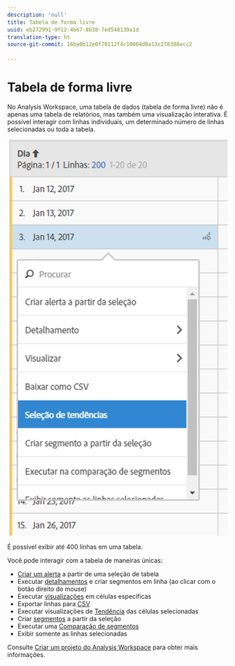 ```yaml
---
description: 'null'
title: Tabela de forma livre
uuid: eb272991-9f12-4b67-8b38-7ed548139a1d
translation-type: ht
source-git-commit: 16ba0b12e0f70112f4c10804d0a13c278388ecc2

---
```



# Tabela de forma livre

No Analysis Workspace, uma tabela de dados (tabela de forma livre) não é apenas uma tabela de relatórios, mas também uma visualização interativa. É possível interagir com linhas individuais, um determinado número de linhas selecionadas ou toda a tabela.

![](assets/data-table.png)

É possível exibir até 400 linhas em uma tabela.

Você pode interagir com a tabela de maneiras únicas:

* [Criar um alerta](/help/components/c-alerts/alert-builder.md) a partir de uma seleção de tabela
* Executar  [detalhamentos](/help/analyze/analysis-workspace/components/dimensions/t-breakdown-fa.md) e criar segmentos em linha (ao clicar com o botão direito do mouse)
* Executar [visualizações](/help/analyze/analysis-workspace/visualizations/freeform-analysis-visualizations.md) em células específicas
* Exportar linhas para [CSV](/help/analyze/analysis-workspace/curate-share/download-send.md)
* Executar visualizações de [Tendência](/help/analyze/analysis-workspace/analysis-workspace-features.md#section_34930C967C104C2B9092BA8DCF2BF81A) das células selecionadas
* Criar [segmentos](/help/analyze/analysis-workspace/components/t-freeform-project-segment.md) a partir da seleção
* Executar uma [Comparação de segmentos](/help/analyze/analysis-workspace/c-panels/c-segment-comparison/segment-comparison.md)
* Exibir somente as linhas selecionadas

Consulte [Criar um projeto do Analysis Workspace](/help/analyze/analysis-workspace/build-workspace-project/t-freeform-project.md) para obter mais informações.
